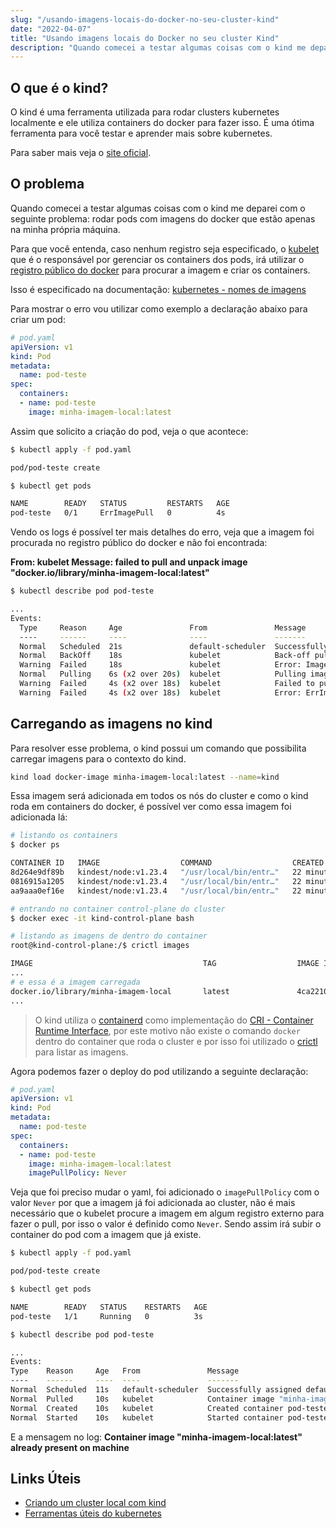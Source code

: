 ```yaml
---
slug: "/usando-imagens-locais-do-docker-no-seu-cluster-kind"
date: "2022-04-07"
title: "Usando imagens locais do Docker no seu cluster Kind"
description: "Quando comecei a testar algumas coisas com o kind me deparei com o seguinte problema: rodar pods com imagens do docker que estão apenas na minha própria máquina."
---
```


## O que é o kind?

O kind é uma ferramenta utilizada para rodar clusters kubernetes localmente e ele utiliza containers do docker para fazer isso. É uma ótima ferramenta para você testar e aprender mais sobre kubernetes.

Para saber mais veja o [site oficial](https://kind.sigs.k8s.io/).


## O problema

Quando comecei a testar algumas coisas com o kind me deparei com o seguinte problema: rodar pods com imagens do docker que estão apenas na minha própria máquina. 

Para que você entenda, caso nenhum registro seja especificado, o [kubelet](https://kubernetes.io/docs/reference/command-line-tools-reference/kubelet/) que é o responsável por gerenciar os containers dos pods, irá utilizar o [registro público do docker](https://docker.io/library) para procurar a imagem e criar os containers.

Isso é especificado na documentação: [kubernetes - nomes de imagens](https://kubernetes.io/docs/concepts/containers/images/)

Para mostrar o erro vou utilizar como exemplo a declaração abaixo para criar um pod:
```yaml
# pod.yaml 
apiVersion: v1
kind: Pod
metadata:
  name: pod-teste 
spec:
  containers:
  - name: pod-teste 
    image: minha-imagem-local:latest
```

Assim que solicito a criação do pod, veja o que acontece: 
```bash
$ kubectl apply -f pod.yaml

pod/pod-teste create

$ kubectl get pods

NAME        READY   STATUS         RESTARTS   AGE
pod-teste   0/1     ErrImagePull   0          4s
```

Vendo os logs é possível ter mais detalhes do erro, veja que a imagem foi procurada no registro público do docker e não foi encontrada:

**From: kubelet Message: failed to pull and unpack image "docker.io/library/minha-imagem-local:latest"**
```bash
$ kubectl describe pod pod-teste

...
Events:
  Type     Reason     Age               From               Message
  ----     ------     ----              ----               -------
  Normal   Scheduled  21s               default-scheduler  Successfully assigned default/pod-teste to kind-worker
  Normal   BackOff    18s               kubelet            Back-off pulling image "minha-imagem-local:latest"
  Warning  Failed     18s               kubelet            Error: ImagePullBackOff
  Normal   Pulling    6s (x2 over 20s)  kubelet            Pulling image "minha-imagem-local:latest"
  Warning  Failed     4s (x2 over 18s)  kubelet            Failed to pull image "minha-imagem-local:latest": rpc error: code = Unknown desc = failed to pull and unpack image "docker.io/library/minha-imagem-local:latest": failed to resolve reference "docker.io/library/minha-imagem-local:latest": pull access denied, repository does not exist or may require authorization: server message: insufficient_scope: authorization failed
  Warning  Failed     4s (x2 over 18s)  kubelet            Error: ErrImagePull
```

## Carregando as imagens no kind

Para resolver esse problema, o kind possui um comando que possibilita carregar imagens para o contexto do kind.
```bash
kind load docker-image minha-imagem-local:latest --name=kind
```

Essa imagem será adicionada em todos os nós do cluster e como o kind roda em containers do docker, é possível ver como essa imagem foi adicionada lá:
```bash
# listando os containers
$ docker ps

CONTAINER ID   IMAGE                  COMMAND                  CREATED          STATUS          PORTS                       NAMES
8d264e9df89b   kindest/node:v1.23.4   "/usr/local/bin/entr…"   22 minutes ago   Up 22 minutes                               kind-worker-2
0816915a1205   kindest/node:v1.23.4   "/usr/local/bin/entr…"   22 minutes ago   Up 22 minutes   127.0.0.1:55908->6443/tcp   kind-control-plane
aa9aaa0ef16e   kindest/node:v1.23.4   "/usr/local/bin/entr…"   22 minutes ago   Up 22 minutes                               kind-worker

# entrando no container control-plane do cluster
$ docker exec -it kind-control-plane bash

# listando as imagens de dentro do container
root@kind-control-plane:/$ crictl images

IMAGE                                      TAG                  IMAGE ID            SIZE
...
# e essa é a imagem carregada 
docker.io/library/minha-imagem-local       latest               4ca2210cc66b6       17MB
...
```

> O kind utiliza o [containerd](https://www.docker.com/blog/what-is-containerd-runtime/) como implementação do [CRI - Container Runtime Interface](https://kubernetes.io/blog/2016/12/container-runtime-interface-cri-in-kubernetes/), por este motivo não existe o comando `docker` dentro do container que roda o cluster e por isso foi utilizado o [crictl](https://kubernetes.io/docs/tasks/debug-application-cluster/crictl/) para listar as imagens.

Agora podemos fazer o deploy do pod utilizando a seguinte declaração:
```yaml
# pod.yaml 
apiVersion: v1
kind: Pod
metadata:
  name: pod-teste 
spec:
  containers:
  - name: pod-teste 
    image: minha-imagem-local:latest
    imagePullPolicy: Never
```

Veja que foi preciso mudar o yaml, foi adicionado o `imagePullPolicy` com o valor `Never` por que a imagem já foi adicionada ao cluster, não é mais necessário que o kubelet procure a imagem em algum registro externo para fazer o pull, por isso o valor é definido como `Never`. Sendo assim irá subir o container do pod com a imagem que já existe.


```bash
$ kubectl apply -f pod.yaml

pod/pod-teste create

$ kubectl get pods

NAME        READY   STATUS    RESTARTS   AGE
pod-teste   1/1     Running   0          3s

$ kubectl describe pod pod-teste

...
Events:
Type    Reason     Age   From               Message
----    ------     ----  ----               -------
Normal  Scheduled  11s   default-scheduler  Successfully assigned default/pod-teste to kind-worker-2
Normal  Pulled     10s   kubelet            Container image "minha-imagem-local:latest" already present on machine
Normal  Created    10s   kubelet            Created container pod-teste
Normal  Started    10s   kubelet            Started container pod-teste
```

E a mensagem no log:
**Container image "minha-imagem-local:latest" already present on machine**

## Links Úteis

- [Criando um cluster local com kind](https://kind.sigs.k8s.io/docs/user/quick-start/)
- [Ferramentas úteis do kubernetes](https://kubernetes.io/docs/tasks/tools/)
